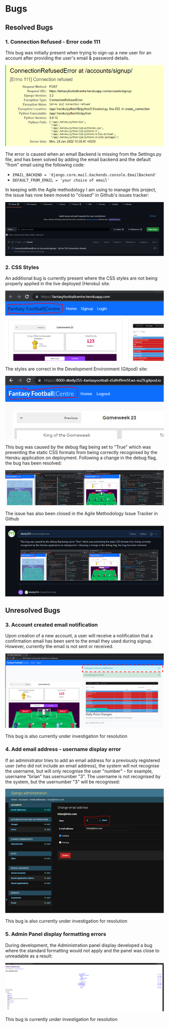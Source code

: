 # Bugs

## Resolved Bugs

### 1. Connection Refused - Error code 111

This bug was initially present when trying to sign-up a new user for an account after providing the user's email & password details. 

![Error Snapshot](readme/bug1.png)

The error is caused when an email Backend is missing from the Settings.py file, and has been solved by adding the email backend and the default "from" email using the following code:

- `EMAIL_BACKEND = 'django.core.mail.backends.console.EmailBackend'`
- `DEFAULT_FROM_EMAIL = 'your choice of email'`

In keeping with the Agile methodology I am using to manage this project, the issue has now been moved to "closed" in Github's issues tracker:

![Error resolution](readme/bug1_closed.png)

### 2. CSS Styles

An additional bug is currently present where the CSS styles are not being properly applied in the live deployed (Heroku) site. 

![Bug2](readme/bug2-deployedcssstyles.png)

The styles are correct in the Development Environment (Gitpod) site:

![Bug2](readme/bug2-deployedcssstylesgit.png)

This bug was caused by the debug flag being set to "True" which was preventing the static CSS formats from being correctly recognised by the Heroku application on deployment. Following a change in the debug flag, the bug has been resolved: 

![Bug2 - solution](readme/bug2-solution.png)

The issue has also been closed in the Agile Methodology Issue Tracker in Github

![Bug2 - closed](readme/bug2-closed.png)

## Unresolved Bugs



### 3. Account created email notification

Upon creation of a new account, a user will receive a notification that a confirmation email has been sent to the email they used during signup. However, currently the email is not sent or received. 

![Bug3](readme/bug3-emailnotification.png)

This bug is also currently under investigation for resolution

### 4. Add email address - username display error 

If an administrator tries to add an email address for a previously registered user (who did not include an email address), the system will not recognise the username, but will only recognise the user "number" - for example, username "brian" has usernumber "3". The username is not recognised by the system, but the usernumber "3" will be recognised:

![Bug4](readme/bug4-usernamedisplay.png)

This bug is also currently under investigation for resolution

### 5. Admin Panel display formatting errors

During development, the Administration panel display developed a bug where the standard formatting would not apply and the panel was close to unreadable as a result:

![Bug5](readme/bug5-adminform.png)

This bug is currently under investigation for resolution
